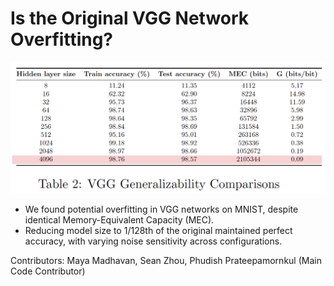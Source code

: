 # Is the Original VGG Network Overfitting?

![Generalizability for VGG Configurations](images/vgg%20generalizability.png)

- We found potential overfitting in VGG networks on MNIST, despite identical Memory-Equivalent Capacity (MEC).
- Reducing model size to 1/128th of the original maintained perfect accuracy, with varying noise sensitivity across configurations.

Contributors: Maya Madhavan, Sean Zhou, Phudish Prateepamornkul (Main Code Contributor)